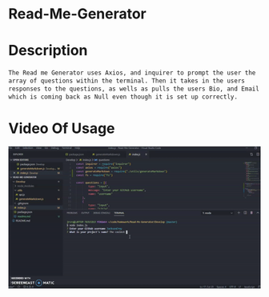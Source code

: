 # Read-Me-Generator

# Description
```
The Read me Generator uses Axios, and inquirer to prompt the user the array of questions within the terminal. Then it takes in the users responses to the questions, as wells as pulls the users Bio, and Email which is coming back as Null even though it is set up correctly.
```

# Video Of Usage 

![Employee Summary 1](ezgif.com-video-to-gif.gif)
